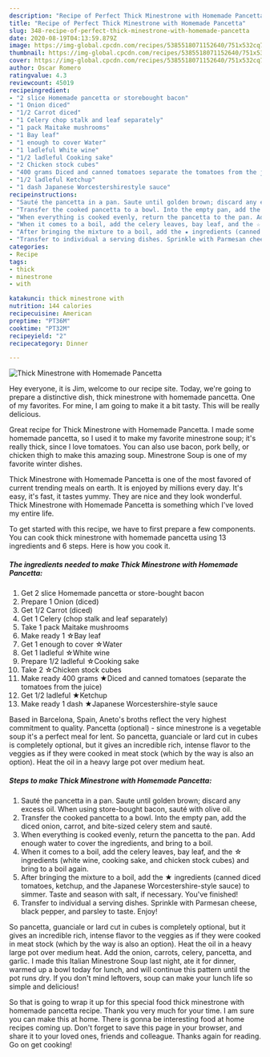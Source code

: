 ```yaml
---
description: "Recipe of Perfect Thick Minestrone with Homemade Pancetta"
title: "Recipe of Perfect Thick Minestrone with Homemade Pancetta"
slug: 348-recipe-of-perfect-thick-minestrone-with-homemade-pancetta
date: 2020-08-19T04:13:59.879Z
image: https://img-global.cpcdn.com/recipes/5385518071152640/751x532cq70/thick-minestrone-with-homemade-pancetta-recipe-main-photo.jpg
thumbnail: https://img-global.cpcdn.com/recipes/5385518071152640/751x532cq70/thick-minestrone-with-homemade-pancetta-recipe-main-photo.jpg
cover: https://img-global.cpcdn.com/recipes/5385518071152640/751x532cq70/thick-minestrone-with-homemade-pancetta-recipe-main-photo.jpg
author: Oscar Romero
ratingvalue: 4.3
reviewcount: 45019
recipeingredient:
- "2 slice Homemade pancetta or storebought bacon"
- "1 Onion diced"
- "1/2 Carrot diced"
- "1 Celery chop stalk and leaf separately"
- "1 pack Maitake mushrooms"
- "1 Bay leaf"
- "1 enough to cover Water"
- "1 ladleful White wine"
- "1/2 ladleful Cooking sake"
- "2 Chicken stock cubes"
- "400 grams Diced and canned tomatoes separate the tomatoes from the juice"
- "1/2 ladleful Ketchup"
- "1 dash Japanese Worcestershirestyle sauce"
recipeinstructions:
- "Sauté the pancetta in a pan. Saute until golden brown; discard any excess oil. When using store-bought bacon, sauté with olive oil."
- "Transfer the cooked pancetta to a bowl. Into the empty pan, add the diced onion, carrot, and bite-sized celery stem and sauté."
- "When everything is cooked evenly, return the pancetta to the pan. Add enough water to cover the ingredients, and bring to a boil."
- "When it comes to a boil, add the celery leaves, bay leaf, and the ☆ ingredients (white wine, cooking sake, and chicken stock cubes) and bring to a boil again."
- "After bringing the mixture to a boil, add the ★ ingredients (canned diced tomatoes, ketchup, and the Japanese Worcestershire-style sauce) to simmer. Taste and season with salt, if necessary. You&#39;ve finished!"
- "Transfer to individual a serving dishes. Sprinkle with Parmesan cheese, black pepper, and parsley to taste. Enjoy!"
categories:
- Recipe
tags:
- thick
- minestrone
- with

katakunci: thick minestrone with 
nutrition: 144 calories
recipecuisine: American
preptime: "PT36M"
cooktime: "PT32M"
recipeyield: "2"
recipecategory: Dinner

---
```



![Thick Minestrone with Homemade Pancetta](https://img-global.cpcdn.com/recipes/5385518071152640/751x532cq70/thick-minestrone-with-homemade-pancetta-recipe-main-photo.jpg)

Hey everyone, it is Jim, welcome to our recipe site. Today, we're going to prepare a distinctive dish, thick minestrone with homemade pancetta. One of my favorites. For mine, I am going to make it a bit tasty. This will be really delicious.

Great recipe for Thick Minestrone with Homemade Pancetta. I made some homemade pancetta, so I used it to make my favorite minestrone soup; it&#39;s really thick, since I love tomatoes. You can also use bacon, pork belly, or chicken thigh to make this amazing soup. Minestrone Soup is one of my favorite winter dishes.

Thick Minestrone with Homemade Pancetta is one of the most favored of current trending meals on earth. It is enjoyed by millions every day. It's easy, it's fast, it tastes yummy. They are nice and they look wonderful. Thick Minestrone with Homemade Pancetta is something which I've loved my entire life.


To get started with this recipe, we have to first prepare a few components. You can cook thick minestrone with homemade pancetta using 13 ingredients and 6 steps. Here is how you cook it.

<!--inarticleads1-->

##### The ingredients needed to make Thick Minestrone with Homemade Pancetta:

1. Get 2 slice Homemade pancetta or store-bought bacon
1. Prepare 1 Onion (diced)
1. Get 1/2 Carrot (diced)
1. Get 1 Celery (chop stalk and leaf separately)
1. Take 1 pack Maitake mushrooms
1. Make ready 1 ☆Bay leaf
1. Get 1 enough to cover ☆Water
1. Get 1 ladleful ☆White wine
1. Prepare 1/2 ladleful ☆Cooking sake
1. Take 2 ☆Chicken stock cubes
1. Make ready 400 grams ★Diced and canned tomatoes (separate the tomatoes from the juice)
1. Get 1/2 ladleful ★Ketchup
1. Make ready 1 dash ★Japanese Worcestershire-style sauce


Based in Barcelona, Spain, Aneto&#39;s broths reflect the very highest commitment to quality. Pancetta (optional) - since minestrone is a vegetable soup it&#39;s a perfect meal for lent. So pancetta, guanciale or lard cut in cubes is completely optional, but it gives an incredible rich, intense flavor to the veggies as if they were cooked in meat stock (which by the way is also an option). Heat the oil in a heavy large pot over medium heat. 

<!--inarticleads2-->

##### Steps to make Thick Minestrone with Homemade Pancetta:

1. Sauté the pancetta in a pan. Saute until golden brown; discard any excess oil. When using store-bought bacon, sauté with olive oil.
1. Transfer the cooked pancetta to a bowl. Into the empty pan, add the diced onion, carrot, and bite-sized celery stem and sauté.
1. When everything is cooked evenly, return the pancetta to the pan. Add enough water to cover the ingredients, and bring to a boil.
1. When it comes to a boil, add the celery leaves, bay leaf, and the ☆ ingredients (white wine, cooking sake, and chicken stock cubes) and bring to a boil again.
1. After bringing the mixture to a boil, add the ★ ingredients (canned diced tomatoes, ketchup, and the Japanese Worcestershire-style sauce) to simmer. Taste and season with salt, if necessary. You&#39;ve finished!
1. Transfer to individual a serving dishes. Sprinkle with Parmesan cheese, black pepper, and parsley to taste. Enjoy!


So pancetta, guanciale or lard cut in cubes is completely optional, but it gives an incredible rich, intense flavor to the veggies as if they were cooked in meat stock (which by the way is also an option). Heat the oil in a heavy large pot over medium heat. Add the onion, carrots, celery, pancetta, and garlic. I made this Italian Minestrone Soup last night, ate it for dinner, warmed up a bowl today for lunch, and will continue this pattern until the pot runs dry. If you don&#39;t mind leftovers, soup can make your lunch life so simple and delicious! 

So that is going to wrap it up for this special food thick minestrone with homemade pancetta recipe. Thank you very much for your time. I am sure you can make this at home. There is gonna be interesting food at home recipes coming up. Don't forget to save this page in your browser, and share it to your loved ones, friends and colleague. Thanks again for reading. Go on get cooking!
